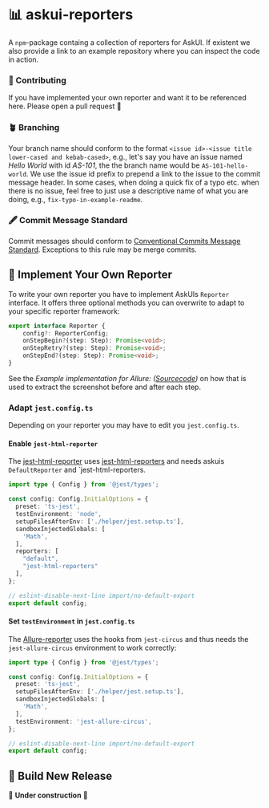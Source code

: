 # 📊 askui-reporters
A `npm`-package containg a collection of reporters for AskUI. If existent we also provide a link to an example repository where you can inspect the code in action.

### 📇 Contributing
If you have implemented your own reporter and want it to be referenced here. Please open a pull request 🦄

### 🪴 Branching
Your branch name should conform to the format `<issue id>-<issue title lower-cased and kebab-cased>`, e.g., let's say you have an issue named *Hello World* with id *AS-101*, the the branch name would be `AS-101-hello-world`. We use the issue id prefix to prepend a link to the issue to the commit message header. In some cases, when doing a quick fix of a typo etc. when there is no issue, feel free to just use a descriptive name of what you are doing, e.g., `fix-typo-in-example-readme`.

### 🖋️ Commit Message Standard

Commit messages should conform to [Conventional Commits Message Standard](https://www.conventionalcommits.org/en/v1.0.0/). Exceptions to this rule may be merge commits.

## 📝 Implement Your Own Reporter
To write your own reporter you have to implement AskUIs `Reporter` interface.
It offers three optional methods you can overwrite to adapt to your specific reporter framework:

```typescript
export interface Reporter {
    config?: ReporterConfig;
    onStepBegin?(step: Step): Promise<void>;
    onStepRetry?(step: Step): Promise<void>;
    onStepEnd?(step: Step): Promise<void>;
}
```

See the _Example implementation for Allure: ([Sourcecode]())_ on how that is used to extract the screenshot before and after each step.

### Adapt `jest.config.ts`
Depending on your reporter you may have to edit you `jest.config.ts`.

#### Enable `jest-html-reporter`
The [jest-html-reporter](https://github.com/askui/askui-example-jest-html-reporters) uses [jest-html-reporters](https://github.com/Hazyzh/jest-html-reporters) and needs askuis `DefaultReporter` and `jest-html-reporters.

```typescript
import type { Config } from '@jest/types';

const config: Config.InitialOptions = {
  preset: 'ts-jest',
  testEnvironment: 'node',
  setupFilesAfterEnv: ['./helper/jest.setup.ts'],
  sandboxInjectedGlobals: [
    'Math',
  ],
  reporters: [
    "default",
    "jest-html-reporters"
  ],
};

// eslint-disable-next-line import/no-default-export
export default config;
```

#### Set `testEnvironment` in `jest.config.ts`
The [Allure-reporter](https://github.com/askui/askui-example-allure-reporter) uses the hooks from `jest-circus` and thus needs the `jest-allure-circus` environment to work correctly:

```typescript
import type { Config } from '@jest/types';

const config: Config.InitialOptions = {
  preset: 'ts-jest',
  setupFilesAfterEnv: ['./helper/jest.setup.ts'],
  sandboxInjectedGlobals: [
    'Math',
  ],
  testEnvironment: 'jest-allure-circus',
};

// eslint-disable-next-line import/no-default-export
export default config;
```

## 🧱 Build New Release
🚧 **Under construction** 🚧